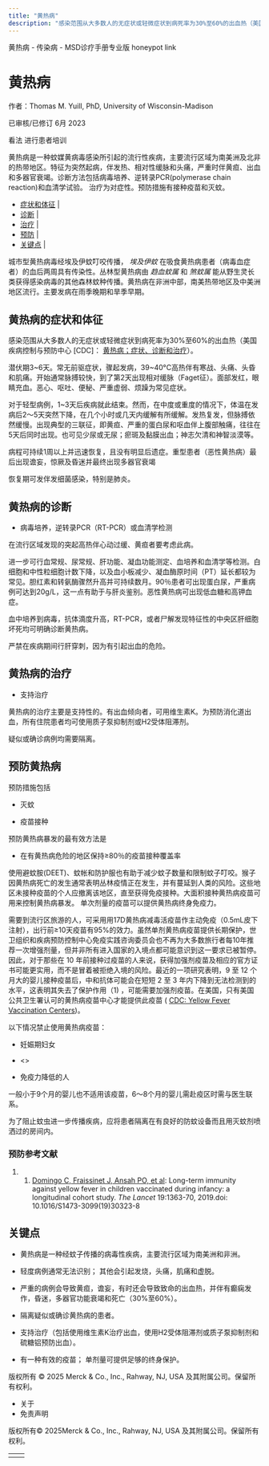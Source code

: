 ```yaml
---
title: "黄热病"
description: "感染范围从大多数人的无症状或轻微症状到病死率为30%至60%的出血热（美国疾病控制与预防中心 \\[CDC\\]： [黄热病；症状、诊断和治疗](https://www.cdc.gov/yellowfever/symptoms/index.html)）。"
---
```


﻿黄热病 \- 传染病 \- MSD诊疗手册专业版 honeypot link

# 黄热病

作者：Thomas M. Yuill, PhD, University of Wisconsin-Madison

已审核/已修订 6月 2023

看法 进行患者培训

黄热病是一种蚊媒黄病毒感染所引起的流行性疾病，主要流行区域为南美洲及北非的热带地区。特征为突然起病，伴发热、相对性缓脉和头痛，严重时伴黄疸、出血和多器官衰竭。诊断方法包括病毒培养、逆转录PCR(polymerase chain reaction)和血清学试验。 治疗为对症性。预防措施有接种疫苗和灭蚊。

- [症状和体征](#症状和体征_v1021088_zh) \|
- [诊断](#诊断_v1021093_zh) \|
- [治疗](#治疗_v1021101_zh) \|
- [预防](#预防_v1021109_zh) \|
- [关键点](#关键点_v39249399_zh) \|

城市型黄热病毒经埃及伊蚊叮咬传播， _埃及伊蚊_ 在吸食黄热病患者（病毒血症者）的血后两周具有传染性。丛林型黄热病由 _趋血蚊属_ 和 _煞蚊属_ 能从野生灵长类获得感染病毒的其他森林蚊种传播。黄热病在非洲中部，南美热带地区及中美洲地区流行。主要发病在雨季晚期和旱季早期。

## 黄热病的症状和体征

感染范围从大多数人的无症状或轻微症状到病死率为30%至60%的出血热（美国疾病控制与预防中心 \[CDC\]： [黄热病；症状、诊断和治疗](https://www.cdc.gov/yellowfever/symptoms/index.html)）。

潜伏期3~6天。常无前驱症状，骤起发病，39~40°C高热伴有寒战、头痛、头昏和肌痛。开始通常脉搏较快，到了第2天出现相对缓脉（Faget征）。面部发红，眼睛充血。恶心、呕吐、便秘、严重虚弱、烦躁为常见症状。

对于轻型病例，1~3天后疾病就此结束。然而，在中度或重度的情况下，体温在发病后2〜5天突然下降，在几个小时或几天内缓解有所缓解。发热复发，但脉搏依然缓慢。出现典型的三联征，即黄疸、严重的蛋白尿和呕血伴上腹部触痛，往往在5天后同时出现。也可见少尿或无尿；瘀斑及黏膜出血；神志欠清和神智淡漠等。

病程可持续1周以上并迅速恢复，且没有明显后遗症。重型患者（恶性黄热病）最后出现谵妄，惊厥及昏迷并最终出现多器官衰竭

恢复期可发伴发细菌感染，特别是肺炎。

## 黄热病的诊断

- 病毒培养，逆转录PCR（RT-PCR）或血清学检测


在流行区域发现的突起高热伴心动过缓、黄疸者要考虑此病。

进一步可行血常规、尿常规、肝功能、凝血功能测定、血培养和血清学等检测。白细胞和中性粒细胞计数下降，以及血小板减少、凝血酶原时间（PT）延长都较为常见。胆红素和转氨酶骤然升高并可持续数月。90％患者可出现蛋白尿，严重病例可达到20g/L，这一点有助于与肝炎鉴别。恶性黄热病可出现低血糖和高钾血症。

血中培养到病毒，抗体滴度升高，RT-PCR，或者尸解发现特征性的中央区肝细胞坏死均可明确诊断黄热病。

严禁在疾病期间行肝穿刺，因为有引起出血的危险。

## 黄热病的治疗

- 支持治疗


黄热病的治疗主要是支持性的。有出血倾向者，可用维生素K。为预防消化道出血，所有住院患者均可使用质子泵抑制剂或H2受体阻滞剂。

疑似或确诊病例均需要隔离。

## 预防黄热病

预防措施包括

- 灭蚊

- 疫苗接种


预防黄热病暴发的最有效方法是

- 在有黄热病危险的地区保持≥80％的疫苗接种覆盖率


使用避蚊胺(DEET)、蚊帐和防护服也有助于减少蚊子数量和限制蚊子叮咬。猴子因黄热病死亡的发生通常表明丛林疫情正在发生，并有蔓延到人类的风险。这些地区未接种疫苗的个人应撤离该地区，直至获得免疫接种。大面积接种黄热病疫苗可用来控制黄热病暴发。 单次剂量的疫苗可以提供黄热病终身免疫力。

需要到流行区旅游的人，可采用用17D黄热病减毒活疫苗作主动免疫（0.5mL皮下注射），出行前≥10天疫苗有95%的效力。虽然单剂黄热病疫苗提供长期保护，世卫组织和疾病预防控制中心免疫实践咨询委员会也不再为大多数旅行者每10年推荐一次增强剂量，但并非所有进入国家的入境点都可能意识到这一要求已被暂停。因此，对于那些在 10 年前接种过疫苗的人来说，获得加强剂疫苗及相应的官方证书可能更实用，而不是冒着被拒绝入境的风险。最近的一项研究表明，9 至 12 个月大的婴儿接种疫苗后，中和抗体可能会在短短 2 至 3 年内下降到无法检测到的水平，这表明其失去了保护作用（1) ，可能需要加强剂疫苗。在美国，只有美国公共卫生署认可的黄热病疫苗中心才能提供此疫苗 ( [CDC: Yellow Fever Vaccination Centers](http://wwwnc.cdc.gov/travel/yellow-fever-vaccination-clinics/search))。

以下情况禁止使用黄热病疫苗：

- 妊娠期妇女

- <>

- 免疫力降低的人


一般小于9个月的婴儿也不适用该疫苗，6～8个月的婴儿需赴疫区时需与医生联系。

为了阻止蚊虫进一步传播疾病，应将患者隔离在有良好的防蚊设备而且用灭蚊剂喷洒过的房间内。

### 预防参考文献

1. 1. [Domingo C, Fraissinet J, Ansah PO, et al](https://pubmed.ncbi.nlm.nih.gov/31543249/): Long-term immunity against yellow fever in children vaccinated during infancy: a longitudinal cohort study. _The Lancet_ 19:1363-70, 2019.doi: 10.1016/S1473-3099(19)30323-8


## 关键点

- 黄热病是一种经蚊子传播的病毒性疾病，主要流行区域为南美洲和非洲。

- 轻度病例通常无法识别； 其他会引起发烧，头痛，肌痛和虚脱。

- 严重的病例会导致黄疸，谵妄，有时还会导致致命的出血热，并伴有癫痫发作，昏迷，多器官功能衰竭和死亡（30%至60%）。

- 隔离疑似或确诊黄热病的患者。

- 支持治疗（包括使用维生素K治疗出血，使用H2受体阻滞剂或质子泵抑制剂和硫糖铝预防出血）。

- 有一种有效的疫苗； 单剂量可提供足够的终身保护。




版权所有 © 2025
Merck & Co., Inc., Rahway, NJ, USA 及其附属公司。保留所有权利。

- 关于
- 免责声明

版权所有© 2025Merck & Co., Inc., Rahway, NJ, USA 及其附属公司。保留所有权利。

|     |     |
| --- | --- |
|  |  |
